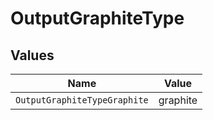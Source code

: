 # OutputGraphiteType


## Values

| Name                         | Value                        |
| ---------------------------- | ---------------------------- |
| `OutputGraphiteTypeGraphite` | graphite                     |